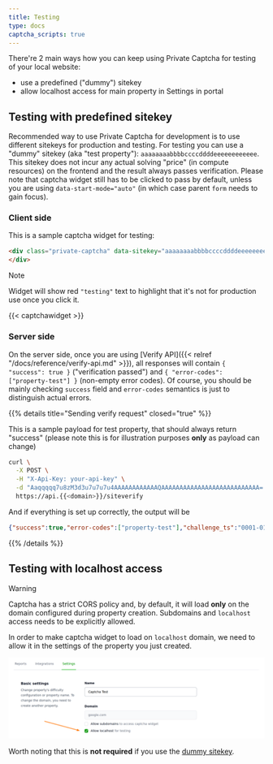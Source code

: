 ```yaml
---
title: Testing
type: docs
captcha_scripts: true
---
```


There're 2 main ways how you can keep using Private Captcha for testing of your local website:
- use a predefined ("dummy") sitekey
- allow localhost access for main property in Settings in portal

## Testing with predefined sitekey

Recommended way to use Private Captcha for development is to use different sitekeys for production and testing. For testing you can use a "dummy" sitekey (aka "test property"): `aaaaaaaabbbbccccddddeeeeeeeeeeee`. This sitekey does not incur any actual solving "price" (in compute resources) on the frontend and the result always passes verification. Please note that captcha widget still has to be clicked to pass by default, unless you are using `data-start-mode="auto"` (in which case parent `form` needs to gain focus).

### Client side

This is a sample captcha widget for testing:

```html
<div class="private-captcha" data-sitekey="aaaaaaaabbbbccccddddeeeeeeeeeeee">
</div>
```
> [!NOTE]
> Widget will show red `"testing"` text to highlight that it's not for production use once you click it.

{{< captchawidget >}}

### Server side

On the server side, once you are using [Verify API]({{< relref "/docs/reference/verify-api.md" >}}), all responses will contain `{ "success": true }` ("verification passed") and `{ "error-codes": ["property-test"] }` (non-empty error codes). Of course, you should be mainly checking `success` field and `error-codes` semantics is just to distinguish actual errors.

{{% details title="Sending verify request" closed="true" %}}

This is a sample payload for test property, that should always return "success" (please note this is for illustration purposes **only** as payload can change)

```bash
curl \
  -X POST \
  -H "X-Api-Key: your-api-key" \
  -d "Aaqqqqq7u8zM3d3u7u7u7u4AAAAAAAAAAAAQAAAAAAAAAAAAAAAAAAAAAAAAAAA=.AQCBnM2czBK6rlq+l06lXBtIDQH/PFk=.AQIAAAAAAAAAAAAAAAAAAAAAAAAAAAAAAAAAAAAAAAAAAAAAAAAAAAAAAAAAAAAAAAAAAAAAAAAAAAAAAAAAAAAAAAAAAAAAAAAAAAAAAAAAAAAAAAAAAAAAAAAAAAAAAAAAAAAAAAAAAAAAAAAAAAAAAAAAAAAAAAAAAAAAAAAAAAAAAAAA" \
  https://api.{{<domain>}}/siteverify
```

And if everything is set up correctly, the output will be 

```json
{"success":true,"error-codes":["property-test"],"challenge_ts":"0001-01-01T00:00:00Z","hostname":""}
```

{{% /details %}}

## Testing with localhost access

> [!WARNING]
> Captcha has a strict CORS policy and, by default, it will load **only** on the domain configured during property creation. Subdomains and `localhost` access needs to be explicitly allowed.

In order to make captcha widget to load on `localhost` domain, we need to allow it in the settings of the property you just created.

![Allow localhost domain](/images/tutorials/e2e-local/allow-localhost.png)

Worth noting that this is **not required** if you use the [dummy sitekey](#testing-with-predefined-sitekey).